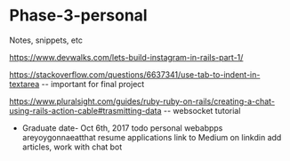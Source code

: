 # Phase-3-personal
Notes, snippets, etc

https://www.devwalks.com/lets-build-instagram-in-rails-part-1/

https://stackoverflow.com/questions/6637341/use-tab-to-indent-in-textarea
-- important for final project

https://www.pluralsight.com/guides/ruby-ruby-on-rails/creating-a-chat-using-rails-action-cable#trasmitting-data
-- websocket tutorial

- Graduate date- Oct 6th, 2017
  todo
    personal webabpps
    areyoygonnaeatthat
    resume
    applications
link to Medium on linkdin
  add articles, work with chat bot
